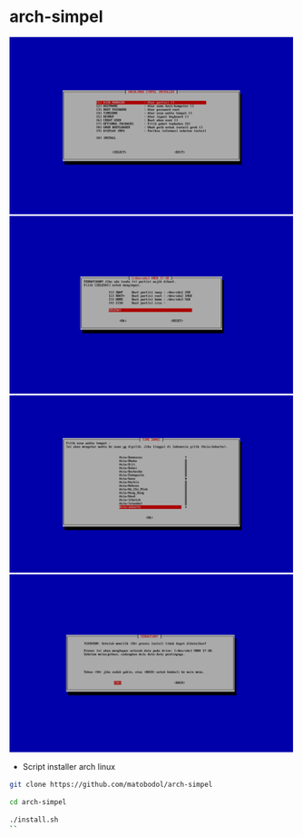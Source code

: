 # arch-simpel

<img src="main.png" alt="main" width="500"/> <img src="diskmanager.png" alt="diskmanager" width="500"/>
<img src="timezone.png" alt="timezone" width="500"/> <img src="confirm.png" alt="confirm" width="500"/>

* Script installer arch linux

```bash
git clone https://github.com/matobodol/arch-simpel
```
```bash
cd arch-simpel
```
```bash
./install.sh
``
